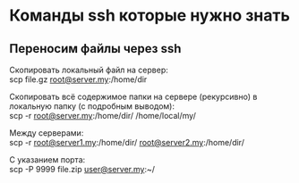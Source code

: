 # Команды ssh которые нужно знать

## Переносим файлы через ssh

Скопировать локальный файл на сервер:  
scp file.gz root@server.my:/home/dir
  
Скопировать всё содержимое папки на сервере (рекурсивно) в локальную папку (с подробным выводом):  
scp -r root@server.my:/home/dir/ /home/local/my/

Между серверами:  
scp -r root@server1.my:/home/dir/ root@server2.my:/home/dir/

С указанием порта:  
scp -P 9999 file.zip user@server.my:~/
